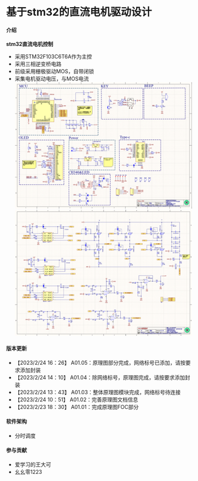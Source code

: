# 基于stm32的直流电机驱动设计

#### 介绍
**stm32直流电机控制**
* 采用STM32F103C6T6A作为主控
* 采用三相逆变桥电路
* 前级采用栅极驱动MOS，自带闭锁
* 采集电机驱动电压，与MOS电流
![image](4.Imgs/SCH1.png)
![image](4.Imgs/SCH2.png)

#### 版本更新
* 【2023/2/24 16：26】 A01.05：原理图部分完成，网络标号已添加，请按要求添加封装
* 【2023/2/24 14：10】 A01.04：除网络标号，原理图完成，请按要求添加封装
* 【2023/2/24 13：43】 A01.03：整体原理图模块完成，网络标号待连接
* 【2023/2/24 10：51】 A01.02：完善原理图文档信息
* 【2023/2/23 18：30】 A01.01：完成原理图FOC部分

#### 软件架构
* 分时调度



#### 参与贡献
* 爱学习的王大可
* 幺幺零1223



